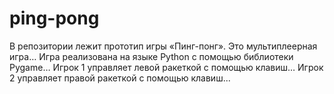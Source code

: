 # ping-pong
В репозитории лежит прототип игры «Пинг-понг». Это мультиплеерная игра…  Игра реализована на языке Python с помощью библиотеки Pygame…  Игрок 1 управляет левой ракеткой с помощью клавиш… Игрок 2 управляет правой ракеткой с помощью клавиш...
